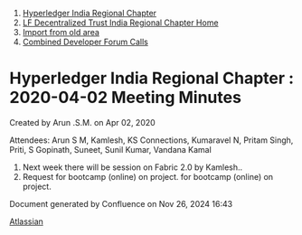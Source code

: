 1. [Hyperledger India Regional Chapter](index.html)
2. [LF Decentralized Trust India Regional Chapter Home](LF-Decentralized-Trust-India-Regional-Chapter-Home_19169282.html)
3. [Import from old area](Import-from-old-area_19169313.html)
4. [Combined Developer Forum Calls](Combined-Developer-Forum-Calls_19169312.html)

# Hyperledger India Regional Chapter : 2020-04-02 Meeting Minutes

Created by Arun .S.M. on Apr 02, 2020

Attendees: Arun S M, Kamlesh, KS Connections, Kumaravel N, Pritam Singh, Priti, S Gopinath, Suneet, Sunil Kumar, Vandana Kamal

1. Next week there will be session on Fabric 2.0 by Kamlesh..
2. Request for bootcamp (online) on project. for bootcamp (online) on project.

Document generated by Confluence on Nov 26, 2024 16:43

[Atlassian](http://www.atlassian.com/)
